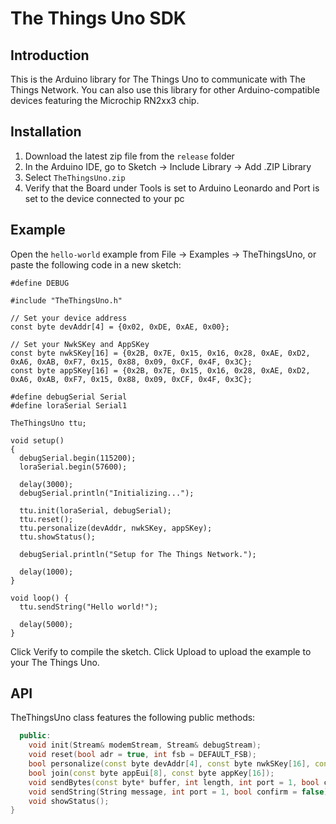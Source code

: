 # The Things Uno SDK

## Introduction

This is the Arduino library for The Things Uno to communicate with The Things Network. You can also use this library for other Arduino-compatible devices featuring the Microchip RN2xx3 chip.

## Installation

1. Download the latest zip file from the `release` folder
2. In the Arduino IDE, go to Sketch -> Include Library -> Add .ZIP Library
3. Select `TheThingsUno.zip`
4. Verify that the Board under Tools is set to Arduino Leonardo and Port is set to the device connected to your pc

## Example

Open the `hello-world` example from File -> Examples -> TheThingsUno, or paste the following code in a new sketch:

```Arduino
#define DEBUG

#include "TheThingsUno.h"

// Set your device address
const byte devAddr[4] = {0x02, 0xDE, 0xAE, 0x00};

// Set your NwkSKey and AppSKey
const byte nwkSKey[16] = {0x2B, 0x7E, 0x15, 0x16, 0x28, 0xAE, 0xD2, 0xA6, 0xAB, 0xF7, 0x15, 0x88, 0x09, 0xCF, 0x4F, 0x3C};
const byte appSKey[16] = {0x2B, 0x7E, 0x15, 0x16, 0x28, 0xAE, 0xD2, 0xA6, 0xAB, 0xF7, 0x15, 0x88, 0x09, 0xCF, 0x4F, 0x3C};

#define debugSerial Serial
#define loraSerial Serial1

TheThingsUno ttu;

void setup()
{
  debugSerial.begin(115200);
  loraSerial.begin(57600);

  delay(3000);
  debugSerial.println("Initializing...");

  ttu.init(loraSerial, debugSerial);
  ttu.reset();
  ttu.personalize(devAddr, nwkSKey, appSKey);
  ttu.showStatus();

  debugSerial.println("Setup for The Things Network.");

  delay(1000);
}

void loop() {
  ttu.sendString("Hello world!");

  delay(5000);
}
```

Click Verify to compile the sketch. Click Upload to upload the example to your The Things Uno.

## API

TheThingsUno class features the following public methods:

```C++
  public:
    void init(Stream& modemStream, Stream& debugStream);
    void reset(bool adr = true, int fsb = DEFAULT_FSB);
    bool personalize(const byte devAddr[4], const byte nwkSKey[16], const byte appSKey[16]);
    bool join(const byte appEui[8], const byte appKey[16]);
    void sendBytes(const byte* buffer, int length, int port = 1, bool confirm = false);
    void sendString(String message, int port = 1, bool confirm = false);
    void showStatus();
}
```
